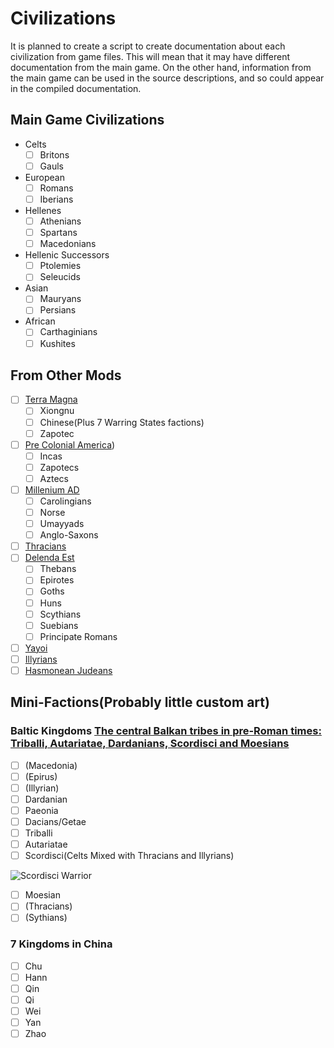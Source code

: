 # Civilizations
It is planned to create a script to create documentation about each civilization from game files. This will mean that it may have different documentation from the main game. On the other hand, information from the main game can be used in the source descriptions, and so could appear in the compiled documentation.

## Main Game Civilizations
- Celts
  - [ ] Britons
  - [ ] Gauls
- European
  - [ ] Romans
  - [ ] Iberians
- Hellenes
  - [ ] Athenians
  - [ ] Spartans
  - [ ] Macedonians
- Hellenic Successors
  - [ ] Ptolemies
  - [ ] Seleucids
- Asian
  - [ ] Mauryans
  - [ ] Persians
- African
  - [ ] Carthaginians
  - [ ] Kushites

## From Other Mods
- [ ] [Terra Magna](https://github.com/0ADMods/terra_magna)
  - [ ] Xiongnu
  - [ ] Chinese(Plus 7 Warring States factions)
  - [ ] Zapotec
- [ ] [Pre Colonial America](https://github.com/0ADMods/pre-colonial-mod))
  - [ ] Incas
  - [ ] Zapotecs
  - [ ] Aztecs
- [ ] [Millenium AD](https://github.com/0ADMods/millenniumad)
  - [ ] Carolingians
  - [ ] Norse
  - [ ] Umayyads
  - [ ] Anglo-Saxons
- [ ] [Thracians](https://github.com/0ADMods/thracians)
- [ ] [Delenda Est](https://github.com/JustusAvramenko/delenda_est)
  - [ ] Thebans
  - [ ] Epirotes
  - [ ] Goths
  - [ ] Huns
  - [ ] Scythians
  - [ ] Suebians
  - [ ] Principate Romans
- [ ] [Yayoi](https://github.com/0ADMods/yayoi_japan)
- [ ] [Illyrians](https://github.com/0ADMods/illyrians)
- [ ] [Hasmonean Judeans](https://github.com/0ADMods/judeans)

## Mini-Factions(Probably little custom art)

### Baltic Kingdoms [The central Balkan tribes in pre-Roman times: Triballi, Autariatae, Dardanians, Scordisci and Moesians](https://books.google.co.nz/books/about/The_Central_Balkan_Tribes_in_Pre_Roman_T.html?id=Up4JAQAAIAAJ&redir_esc=y)
  - [ ] (Macedonia)
  - [ ] (Epirus)
  - [ ] (Illyrian)
  - [ ] Dardanian
  - [ ] Paeonia
  - [ ] Dacians/Getae
  - [ ] Triballi
  - [ ] Autariatae
  - [ ] Scordisci(Celts Mixed with Thracians and Illyrians)

![Scordisci Warrior](https://upload.wikimedia.org/wikipedia/commons/thumb/3/38/National_museum_in_Po%C5%BEarevac%2C_Scordisci_warrior.jpg/800px-National_museum_in_Po%C5%BEarevac%2C_Scordisci_warrior.jpg)

  - [ ] Moesian
  - [ ] (Thracians)
  - [ ] (Sythians)

### 7 Kingdoms in China
  - [ ] Chu
  - [ ] Hann
  - [ ] Qin
  - [ ] Qi
  - [ ] Wei
  - [ ] Yan
  - [ ] Zhao
